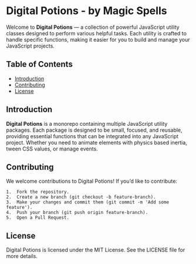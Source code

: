 # Digital Potions - by Magic Spells

Welcome to **Digital Potions** — a collection of powerful JavaScript utility classes designed to perform various helpful tasks. Each utility is crafted to handle specific functions, making it easier for you to build and manage your JavaScript projects.

## Table of Contents

- [Introduction](#introduction)
- [Contributing](#contributing)
- [License](#license)

## Introduction

**Digital Potions** is a monorepo containing multiple JavaScript utility packages. Each package is designed to be small, focused, and reusable, providing essential functions that can be integrated into any JavaScript project. Whether you need to animate elements with physics based inertia, tween CSS values, or manage events.

## Contributing

We welcome contributions to Digital Potions! If you’d like to contribute:

	1.	Fork the repository.
	2.	Create a new branch (git checkout -b feature-branch).
	3.	Make your changes and commit them (git commit -m 'Add some feature').
	4.	Push your branch (git push origin feature-branch).
	5.	Open a Pull Request.



## License

Digital Potions is licensed under the MIT License. See the LICENSE file for more details.
